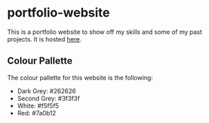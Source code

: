 # portfolio-website

This is a portfolio website to show off my skills and some of my past projects.  It is hosted [here](https://gritchie1.github.io/portfolio-website/).


## Colour Pallette
The colour pallette for this website is the following:
- Dark Grey: #262626
- Second Grey: #3f3f3f
- White: #f5f5f5
- Red: #7a0b12
